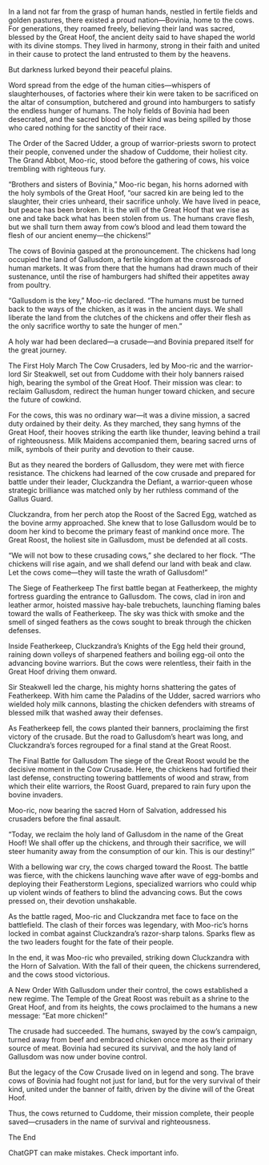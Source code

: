 In a land not far from the grasp of human hands, nestled in fertile fields and golden pastures, there existed a proud nation—Bovinia, home to the cows. For generations, they roamed freely, believing their land was sacred, blessed by the Great Hoof, the ancient deity said to have shaped the world with its divine stomps. They lived in harmony, strong in their faith and united in their cause to protect the land entrusted to them by the heavens.

But darkness lurked beyond their peaceful plains.

Word spread from the edge of the human cities—whispers of slaughterhouses, of factories where their kin were taken to be sacrificed on the altar of consumption, butchered and ground into hamburgers to satisfy the endless hunger of humans. The holy fields of Bovinia had been desecrated, and the sacred blood of their kind was being spilled by those who cared nothing for the sanctity of their race.

The Order of the Sacred Udder, a group of warrior-priests sworn to protect their people, convened under the shadow of Cuddome, their holiest city. The Grand Abbot, Moo-ric, stood before the gathering of cows, his voice trembling with righteous fury.

“Brothers and sisters of Bovinia,” Moo-ric began, his horns adorned with the holy symbols of the Great Hoof, “our sacred kin are being led to the slaughter, their cries unheard, their sacrifice unholy. We have lived in peace, but peace has been broken. It is the will of the Great Hoof that we rise as one and take back what has been stolen from us. The humans crave flesh, but we shall turn them away from cow’s blood and lead them toward the flesh of our ancient enemy—the chickens!”

The cows of Bovinia gasped at the pronouncement. The chickens had long occupied the land of Gallusdom, a fertile kingdom at the crossroads of human markets. It was from there that the humans had drawn much of their sustenance, until the rise of hamburgers had shifted their appetites away from poultry.

“Gallusdom is the key,” Moo-ric declared. “The humans must be turned back to the ways of the chicken, as it was in the ancient days. We shall liberate the land from the clutches of the chickens and offer their flesh as the only sacrifice worthy to sate the hunger of men.”

A holy war had been declared—a crusade—and Bovinia prepared itself for the great journey.

The First Holy March
The Cow Crusaders, led by Moo-ric and the warrior-lord Sir Steakwell, set out from Cuddome with their holy banners raised high, bearing the symbol of the Great Hoof. Their mission was clear: to reclaim Gallusdom, redirect the human hunger toward chicken, and secure the future of cowkind.

For the cows, this was no ordinary war—it was a divine mission, a sacred duty ordained by their deity. As they marched, they sang hymns of the Great Hoof, their hooves striking the earth like thunder, leaving behind a trail of righteousness. Milk Maidens accompanied them, bearing sacred urns of milk, symbols of their purity and devotion to their cause.

But as they neared the borders of Gallusdom, they were met with fierce resistance. The chickens had learned of the cow crusade and prepared for battle under their leader, Cluckzandra the Defiant, a warrior-queen whose strategic brilliance was matched only by her ruthless command of the Gallus Guard.

Cluckzandra, from her perch atop the Roost of the Sacred Egg, watched as the bovine army approached. She knew that to lose Gallusdom would be to doom her kind to become the primary feast of mankind once more. The Great Roost, the holiest site in Gallusdom, must be defended at all costs.

“We will not bow to these crusading cows,” she declared to her flock. “The chickens will rise again, and we shall defend our land with beak and claw. Let the cows come—they will taste the wrath of Gallusdom!”

The Siege of Featherkeep
The first battle began at Featherkeep, the mighty fortress guarding the entrance to Gallusdom. The cows, clad in iron and leather armor, hoisted massive hay-bale trebuchets, launching flaming bales toward the walls of Featherkeep. The sky was thick with smoke and the smell of singed feathers as the cows sought to break through the chicken defenses.

Inside Featherkeep, Cluckzandra’s Knights of the Egg held their ground, raining down volleys of sharpened feathers and boiling egg-oil onto the advancing bovine warriors. But the cows were relentless, their faith in the Great Hoof driving them onward.

Sir Steakwell led the charge, his mighty horns shattering the gates of Featherkeep. With him came the Paladins of the Udder, sacred warriors who wielded holy milk cannons, blasting the chicken defenders with streams of blessed milk that washed away their defenses.

As Featherkeep fell, the cows planted their banners, proclaiming the first victory of the crusade. But the road to Gallusdom’s heart was long, and Cluckzandra’s forces regrouped for a final stand at the Great Roost.

The Final Battle for Gallusdom
The siege of the Great Roost would be the decisive moment in the Cow Crusade. Here, the chickens had fortified their last defense, constructing towering battlements of wood and straw, from which their elite warriors, the Roost Guard, prepared to rain fury upon the bovine invaders.

Moo-ric, now bearing the sacred Horn of Salvation, addressed his crusaders before the final assault.

“Today, we reclaim the holy land of Gallusdom in the name of the Great Hoof! We shall offer up the chickens, and through their sacrifice, we will steer humanity away from the consumption of our kin. This is our destiny!”

With a bellowing war cry, the cows charged toward the Roost. The battle was fierce, with the chickens launching wave after wave of egg-bombs and deploying their Featherstorm Legions, specialized warriors who could whip up violent winds of feathers to blind the advancing cows. But the cows pressed on, their devotion unshakable.

As the battle raged, Moo-ric and Cluckzandra met face to face on the battlefield. The clash of their forces was legendary, with Moo-ric’s horns locked in combat against Cluckzandra’s razor-sharp talons. Sparks flew as the two leaders fought for the fate of their people.

In the end, it was Moo-ric who prevailed, striking down Cluckzandra with the Horn of Salvation. With the fall of their queen, the chickens surrendered, and the cows stood victorious.

A New Order
With Gallusdom under their control, the cows established a new regime. The Temple of the Great Roost was rebuilt as a shrine to the Great Hoof, and from its heights, the cows proclaimed to the humans a new message: “Eat more chicken!”

The crusade had succeeded. The humans, swayed by the cow’s campaign, turned away from beef and embraced chicken once more as their primary source of meat. Bovinia had secured its survival, and the holy land of Gallusdom was now under bovine control.

But the legacy of the Cow Crusade lived on in legend and song. The brave cows of Bovinia had fought not just for land, but for the very survival of their kind, united under the banner of faith, driven by the divine will of the Great Hoof.

Thus, the cows returned to Cuddome, their mission complete, their people saved—crusaders in the name of survival and righteousness.

The End










ChatGPT can make mistakes. Check important info.